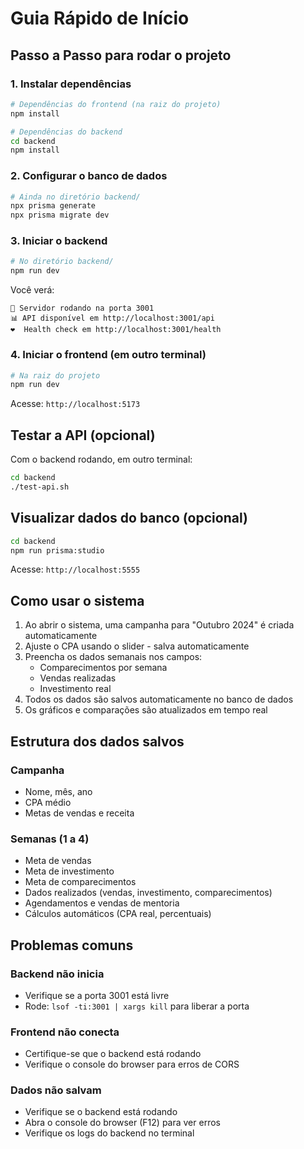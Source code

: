 # Guia Rápido de Início

## Passo a Passo para rodar o projeto

### 1. Instalar dependências

```bash
# Dependências do frontend (na raiz do projeto)
npm install

# Dependências do backend
cd backend
npm install
```

### 2. Configurar o banco de dados

```bash
# Ainda no diretório backend/
npx prisma generate
npx prisma migrate dev
```

### 3. Iniciar o backend

```bash
# No diretório backend/
npm run dev
```

Você verá:
```
🚀 Servidor rodando na porta 3001
📊 API disponível em http://localhost:3001/api
❤️  Health check em http://localhost:3001/health
```

### 4. Iniciar o frontend (em outro terminal)

```bash
# Na raiz do projeto
npm run dev
```

Acesse: `http://localhost:5173`

## Testar a API (opcional)

Com o backend rodando, em outro terminal:

```bash
cd backend
./test-api.sh
```

## Visualizar dados do banco (opcional)

```bash
cd backend
npm run prisma:studio
```

Acesse: `http://localhost:5555`

## Como usar o sistema

1. Ao abrir o sistema, uma campanha para "Outubro 2024" é criada automaticamente
2. Ajuste o CPA usando o slider - salva automaticamente
3. Preencha os dados semanais nos campos:
   - Comparecimentos por semana
   - Vendas realizadas
   - Investimento real
4. Todos os dados são salvos automaticamente no banco de dados
5. Os gráficos e comparações são atualizados em tempo real

## Estrutura dos dados salvos

### Campanha
- Nome, mês, ano
- CPA médio
- Metas de vendas e receita

### Semanas (1 a 4)
- Meta de vendas
- Meta de investimento
- Meta de comparecimentos
- Dados realizados (vendas, investimento, comparecimentos)
- Agendamentos e vendas de mentoria
- Cálculos automáticos (CPA real, percentuais)

## Problemas comuns

### Backend não inicia
- Verifique se a porta 3001 está livre
- Rode: `lsof -ti:3001 | xargs kill` para liberar a porta

### Frontend não conecta
- Certifique-se que o backend está rodando
- Verifique o console do browser para erros de CORS

### Dados não salvam
- Verifique se o backend está rodando
- Abra o console do browser (F12) para ver erros
- Verifique os logs do backend no terminal
